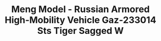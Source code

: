 ---
layout: product
title: "Meng Model - Russian Armored High-Mobility Vehicle Gaz-233014 Sts Tiger Sagged W"
price: "2600" 
desc: "N/A"
img_path: "/assets/img/MM-SPS-025.webp"
brand: "N/A"
available: false
special_offer: false
new: false
soon: false
cat: "010000"
subcat: "011000"
subsubcat: "0N/A"
sifra: "MM-SPS-025"
popular: false
spec: false
---